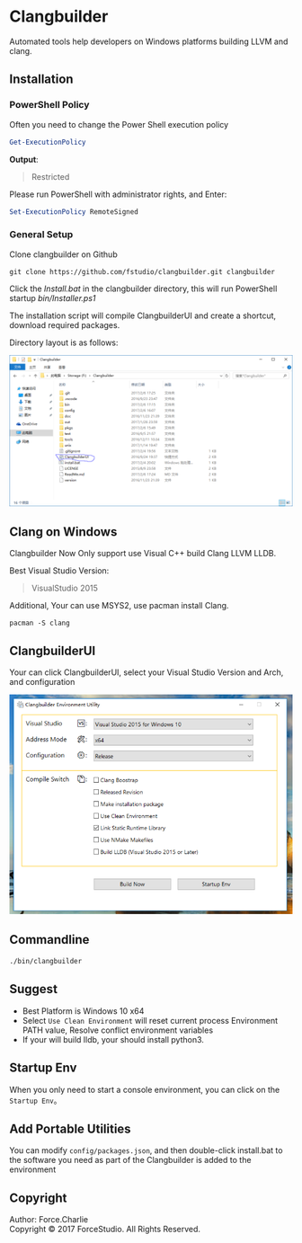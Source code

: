 # Clangbuilder

Automated tools help developers on Windows platforms building LLVM and clang.
 

## Installation

### PowerShell Policy

Often you need to change the Power Shell execution policy

```powershell
Get-ExecutionPolicy
```

**Output**:

> Restricted

Please run PowerShell with administrator rights, and Enter:   

```powershell
Set-ExecutionPolicy RemoteSigned
```

### General Setup

Clone clangbuilder on Github

```shell
git clone https://github.com/fstudio/clangbuilder.git clangbuilder
```

Click the *Install.bat* in the clangbuilder directory, this will run PowerShell startup  *bin/Installer.ps1* 

The installation script will compile ClangbuilderUI and create a shortcut, download required packages.

Directory layout is as follows:

![images-1](./doc/images/treelayout.png)





## Clang on Windows

Clangbuilder Now Only support use Visual C++ build Clang LLVM LLDB. 

Best Visual Studio Version:

>VisualStudio 2015

Additional, Your can use MSYS2, use pacman install Clang.

```shell
pacman -S clang
```



## ClangbuilderUI

Your can click ClangbuilderUI, select your Visual Studio Version and Arch, and configuration

![clangbuilder](./doc/images/ClangbuilderUI.png)

## Commandline

```cmd
./bin/clangbuilder
```

## Suggest

+ Best Platform is Windows 10 x64 
+ Select `Use Clean Environment` will reset current process Environment PATH value, Resolve conflict environment variables
+ If your will build lldb, your should install python3.

## Startup Env

When you only need to start a console environment, you can click on the `Startup Env`。

## Add Portable Utilities

You can modify `config/packages.json`, 
and then double-click install.bat to the software you need as part of the Clangbuilder is added to the environment




## Copyright

Author: Force.Charlie  
Copyright © 2017 ForceStudio. All Rights Reserved.

